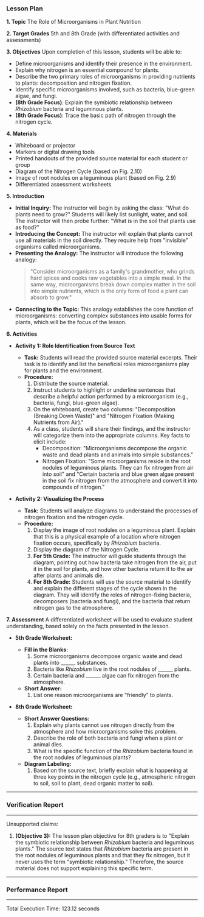 ### **Lesson Plan**

**1. Topic**
The Role of Microorganisms in Plant Nutrition

**2. Target Grades**
5th and 8th Grade (with differentiated activities and assessments)

**3. Objectives**
Upon completion of this lesson, students will be able to:
*   Define microorganisms and identify their presence in the environment.
*   Explain why nitrogen is an essential compound for plants.
*   Describe the two primary roles of microorganisms in providing nutrients to plants: decomposition and nitrogen fixation.
*   Identify specific microorganisms involved, such as bacteria, blue-green algae, and fungi.
*   **(8th Grade Focus)**: Explain the symbiotic relationship between *Rhizobium* bacteria and leguminous plants.
*   **(8th Grade Focus)**: Trace the basic path of nitrogen through the nitrogen cycle.

**4. Materials**
*   Whiteboard or projector
*   Markers or digital drawing tools
*   Printed handouts of the provided source material for each student or group
*   Diagram of the Nitrogen Cycle (based on Fig. 2.10)
*   Image of root nodules on a leguminous plant (based on Fig. 2.9)
*   Differentiated assessment worksheets

**5. Introduction**
*   **Initial Inquiry:** The instructor will begin by asking the class: "What do plants need to grow?" Students will likely list sunlight, water, and soil. The instructor will then probe further: "What is in the soil that plants use as food?"
*   **Introducing the Concept:** The instructor will explain that plants cannot use all materials in the soil directly. They require help from "invisible" organisms called microorganisms.
*   **Presenting the Analogy:** The instructor will introduce the following analogy:
    > "Consider microorganisms as a family's grandmother, who grinds hard spices and cooks raw vegetables into a simple meal. In the same way, microorganisms break down complex matter in the soil into simple nutrients, which is the only form of food a plant can absorb to grow."
*   **Connecting to the Topic:** This analogy establishes the core function of microorganisms: converting complex substances into usable forms for plants, which will be the focus of the lesson.

**6. Activities**
*   **Activity 1: Role Identification from Source Text**
    *   **Task:** Students will read the provided source material excerpts. Their task is to identify and list the beneficial roles microorganisms play for plants and the environment.
    *   **Procedure:**
        1.  Distribute the source material.
        2.  Instruct students to highlight or underline sentences that describe a helpful action performed by a microorganism (e.g., bacteria, fungi, blue-green algae).
        3.  On the whiteboard, create two columns: "Decomposition (Breaking Down Waste)" and "Nitrogen Fixation (Making Nutrients from Air)."
        4.  As a class, students will share their findings, and the instructor will categorize them into the appropriate columns. Key facts to elicit include:
            *   Decomposition: "Microorganisms decompose the organic waste and dead plants and animals into simple substances."
            *   Nitrogen Fixation: "Some microorganisms reside in the root nodules of leguminous plants. They can fix nitrogen from air into soil" and "Certain bacteria and blue green algae present in the soil fix nitrogen from the atmosphere and convert it into compounds of nitrogen."

*   **Activity 2: Visualizing the Process**
    *   **Task:** Students will analyze diagrams to understand the processes of nitrogen fixation and the nitrogen cycle.
    *   **Procedure:**
        1.  Display the image of root nodules on a leguminous plant. Explain that this is a physical example of a location where nitrogen fixation occurs, specifically by *Rhizobium* bacteria.
        2.  Display the diagram of the Nitrogen Cycle.
        3.  **For 5th Grade:** The instructor will guide students through the diagram, pointing out how bacteria take nitrogen from the air, put it in the soil for plants, and how other bacteria return it to the air after plants and animals die.
        4.  **For 8th Grade:** Students will use the source material to identify and explain the different stages of the cycle shown in the diagram. They will identify the roles of nitrogen-fixing bacteria, decomposers (bacteria and fungi), and the bacteria that return nitrogen gas to the atmosphere.

**7. Assessment**
A differentiated worksheet will be used to evaluate student understanding, based solely on the facts presented in the lesson.

*   **5th Grade Worksheet:**
    *   **Fill in the Blanks:**
        1.  Some microorganisms decompose organic waste and dead plants into ______ substances.
        2.  Bacteria like *Rhizobium* live in the root nodules of ______ plants.
        3.  Certain bacteria and ______ algae can fix nitrogen from the atmosphere.
    *   **Short Answer:**
        1.  List one reason microorganisms are "friendly" to plants.

*   **8th Grade Worksheet:**
    *   **Short Answer Questions:**
        1.  Explain why plants cannot use nitrogen directly from the atmosphere and how microorganisms solve this problem.
        2.  Describe the role of both bacteria and fungi when a plant or animal dies.
        3.  What is the specific function of the *Rhizobium* bacteria found in the root nodules of leguminous plants?
    *   **Diagram Labeling:**
        1.  Based on the source text, briefly explain what is happening at three key points in the nitrogen cycle (e.g., atmospheric nitrogen to soil, soil to plant, dead organic matter to soil).
---
### Verification Report
---
Unsupported claims:

1.  **(Objective 3):** The lesson plan objective for 8th graders is to "Explain the symbiotic relationship between *Rhizobium* bacteria and leguminous plants." The source text states that *Rhizobium* bacteria are present in the root nodules of leguminous plants and that they fix nitrogen, but it never uses the term "symbiotic relationship." Therefore, the source material does not support explaining this specific term.


---
### Performance Report
---
Total Execution Time: 123.12 seconds